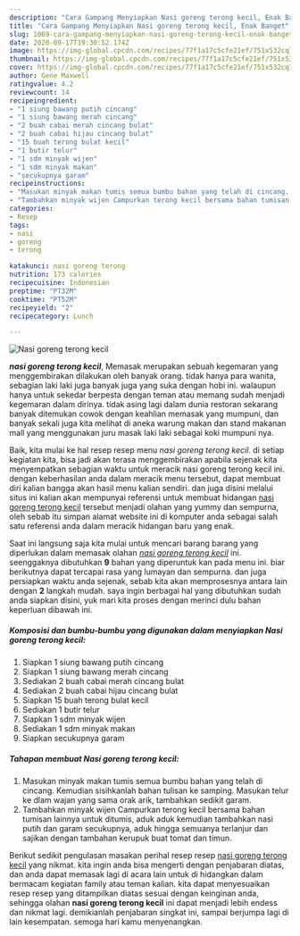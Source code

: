 ```yaml
---
description: "Cara Gampang Menyiapkan Nasi goreng terong kecil, Enak Banget"
title: "Cara Gampang Menyiapkan Nasi goreng terong kecil, Enak Banget"
slug: 1069-cara-gampang-menyiapkan-nasi-goreng-terong-kecil-enak-banget
date: 2020-09-17T19:30:52.174Z
image: https://img-global.cpcdn.com/recipes/77f1a17c5cfe21ef/751x532cq70/nasi-goreng-terong-kecil-foto-resep-utama.jpg
thumbnail: https://img-global.cpcdn.com/recipes/77f1a17c5cfe21ef/751x532cq70/nasi-goreng-terong-kecil-foto-resep-utama.jpg
cover: https://img-global.cpcdn.com/recipes/77f1a17c5cfe21ef/751x532cq70/nasi-goreng-terong-kecil-foto-resep-utama.jpg
author: Gene Maxwell
ratingvalue: 4.2
reviewcount: 14
recipeingredient:
- "1 siung bawang putih cincang"
- "1 siung bawang merah cincang"
- "2 buah cabai merah cincang bulat"
- "2 buah cabai hijau cincang bulat"
- "15 buah terong bulat kecil"
- "1 butir telur"
- "1 sdm minyak wijen"
- "1 sdm minyak makan"
- "secukupnya garam"
recipeinstructions:
- "Masukan minyak makan tumis semua bumbu bahan yang telah di cincang. Kemudian sisihkanlah bahan tulisan ke samping. Masukan telur ke dlam wajan yang sama orak arik, tambahkan sedikit garam."
- "Tambahkan minyak wijen Campurkan terong kecil bersama bahan tumisan lainnya untuk ditumis, aduk aduk kemudian tambahkan nasi putih dan garam secukupnya, aduk hingga semuanya terlanjur dan sajikan dengan tambahan kerupuk buat tomat dan timun."
categories:
- Resep
tags:
- nasi
- goreng
- terong

katakunci: nasi goreng terong 
nutrition: 173 calories
recipecuisine: Indonesian
preptime: "PT32M"
cooktime: "PT52M"
recipeyield: "2"
recipecategory: Lunch

---
```



![Nasi goreng terong kecil](https://img-global.cpcdn.com/recipes/77f1a17c5cfe21ef/751x532cq70/nasi-goreng-terong-kecil-foto-resep-utama.jpg)

<b><i>nasi goreng terong kecil</i></b>, Memasak merupakan sebuah kegemaran yang menggembirakan dilakukan oleh banyak orang. tidak hanya para wanita, sebagian laki laki juga banyak juga yang suka dengan hobi ini. walaupun hanya untuk sekedar berpesta dengan teman atau memang sudah menjadi kegemaran dalam dirinya. tidak asing lagi dalam dunia restoran sekarang banyak ditemukan cowok dengan keahlian memasak yang mumpuni, dan banyak sekali juga kita melihat di aneka warung makan dan stand makanan mall yang menggunakan juru masak laki laki sebagai koki mumpuni nya.



Baik, kita mulai ke hal resep resep menu <i>nasi goreng terong kecil</i>. di setiap kegiatan kita, bisa jadi akan terasa menggembirakan apabila sejenak kita menyempatkan sebagian waktu untuk meracik nasi goreng terong kecil ini. dengan keberhasilan anda dalam meracik menu tersebut, dapat membuat diri kalian bangga akan hasil menu kalian sendiri. dan juga disini melalui situs ini kalian akan mempunyai referensi untuk membuat hidangan <u>nasi goreng terong kecil</u> tersebut menjadi olahan yang yummy dan sempurna, oleh sebab itu simpan alamat website ini di komputer anda sebagai salah satu referensi anda dalam meracik hidangan baru yang enak.


Saat ini langsung saja kita mulai untuk mencari barang barang yang diperlukan dalam memasak olahan <u><i>nasi goreng terong kecil</i></u> ini. seenggaknya dibutuhkan <b>9</b> bahan yang diperuntuk kan pada menu ini. biar berikutnya dapat tercapai rasa yang lumayan dan sempurna. dan juga persiapkan waktu anda sejenak, sebab kita akan memprosesnya antara lain dengan <b>2</b> langkah mudah. saya ingin berbagai hal yang dibutuhkan sudah anda siapkan disini, yuk mari kita proses dengan merinci dulu bahan keperluan dibawah ini.

<!--inarticleads1-->

##### Komposisi dan bumbu-bumbu yang digunakan dalam menyiapkan Nasi goreng terong kecil:

1. Siapkan 1 siung bawang putih cincang
1. Siapkan 1 siung bawang merah cincang
1. Sediakan 2 buah cabai merah cincang bulat
1. Sediakan 2 buah cabai hijau cincang bulat
1. Siapkan 15 buah terong bulat kecil
1. Sediakan 1 butir telur
1. Siapkan 1 sdm minyak wijen
1. Sediakan 1 sdm minyak makan
1. Siapkan secukupnya garam




<!--inarticleads2-->

##### Tahapan membuat Nasi goreng terong kecil:

1. Masukan minyak makan tumis semua bumbu bahan yang telah di cincang. Kemudian sisihkanlah bahan tulisan ke samping. Masukan telur ke dlam wajan yang sama orak arik, tambahkan sedikit garam.
1. Tambahkan minyak wijen Campurkan terong kecil bersama bahan tumisan lainnya untuk ditumis, aduk aduk kemudian tambahkan nasi putih dan garam secukupnya, aduk hingga semuanya terlanjur dan sajikan dengan tambahan kerupuk buat tomat dan timun.




Berikut sedikit pengulasan masakan perihal resep resep <u>nasi goreng terong kecil</u> yang nikmat. kita ingin anda bisa mengerti dengan penjabaran diatas, dan anda dapat memasak lagi di acara lain untuk di hidangkan dalam bermacam kegiatan family atau teman kalian. kita dapat menyesuaikan resep resep yang ditampilkan diatas sesuai dengan keinginan anda, sehingga olahan <b>nasi goreng terong kecil</b> ini dapat menjadi lebih endess dan nikmat lagi. demikianlah penjabaran singkat ini, sampai berjumpa lagi di lain kesempatan. semoga hari kamu menyenangkan.
